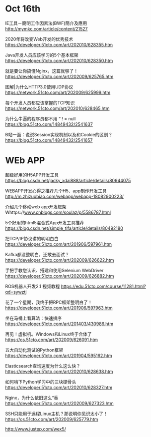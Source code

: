 # Oct 16th



IE工具－簡明工作因素法(BWF)簡介及應用
http://mymkc.com/article/content/21527








2020年将改变Web开发的优秀技术
https://developer.51cto.com/art/202010/628355.htm

Java开发人员应该学习的5个基本框架
https://developer.51cto.com/art/202010/628350.htm

就是要让你搞懂Nginx，这篇就够了！
https://developer.51cto.com/art/202009/625765.htm


图解|为什么HTTP3.0使用UDP协议
https://network.51cto.com/art/202009/625999.htm

每个开发人员都应该掌握的TCP知识
https://network.51cto.com/art/202010/628465.htm


为什么牛逼的程序员都不用 “ ! = null
https://blog.51cto.com/14849432/2541637

B站一面：说说Session实现机制以及和Cookie的区别？
https://blog.51cto.com/14849432/2541657



# WEb APP
超级好用的H5APP开发工具
https://blog.csdn.net/jacky_xdai888/article/details/80944075

WEBAPP开发心得之推荐几个H5、app制作开发工具
http://m.zhizuobiao.com/webapp/webapp-18082900223/


介绍几个移动web app开发框架
Whttps://www.cnblogs.com/soulaz/p/5586787.html



5个好用的html5混合式App开发工具推荐
https://blog.csdn.net/simple_tifa/article/details/80492180


把TCP/IP协议讲的明明白白
https://developer.51cto.com/art/201906/597961.htm






Kafka都没整明白，还敢去面试？
https://developer.51cto.com/art/202009/626622.htm


手把手教您认识、搭建和使用Selenium WebDriver
https://developer.51cto.com/art/202009/626882.htm

ROS机器人开发2.1 视频教程
https://edu.51cto.com/course/11281.html?qd=sywztj


花了一个星期，我终于把RPC框架整明白了！
https://developer.51cto.com/art/201906/597963.htm


坐在马桶上看算法：快速排序
https://developer.51cto.com/art/201403/430986.htm


再见！虚拟机。Windows和Linux终于合体了
https://os.51cto.com/art/202009/626091.htm



五大自动化测试的Python框架
https://developer.51cto.com/art/201904/595162.htm


Elasticsearch查询速度为什么这么快？
https://developer.51cto.com/art/202010/628638.htm


如何啃下Python学习中的三块硬骨头
https://developer.51cto.com/art/202010/628327.htm



Nginx，为什么依旧这么“香
https://developer.51cto.com/art/202009/627323.htm






SSH只能用于远程Linux主机？那说明你见识太小了！
https://os.51cto.com/art/202009/625779.htm














http://www.justep.com/wex5/



